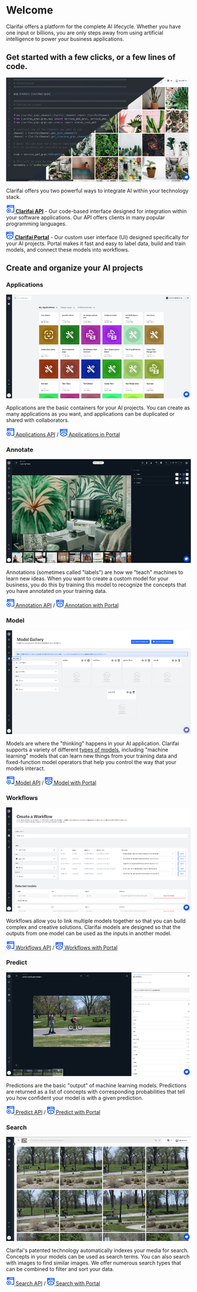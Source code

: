 # Welcome

Clarifai offers a platform for the complete AI lifecycle. Whether you have one input or billions, you are only steps away from using artificial intelligence to power your business applications.

## Get started with a few clicks, or a few lines of code.

![](.gitbook/assets/api_v_portal%20%281%29%20%281%29.jpg)

Clarifai offers you two powerful ways to integrate AI within your technology stack.

[![](.gitbook/assets/api%20%284%29%20%281%29.jpg) **Clarifai API**](api-guide/api-overview/) - Our code-based interface designed for integration within your software applications. Our API offers clients in many popular programming languages.

[![](.gitbook/assets/icon_portal%20%2813%29%20%289%29%20%283%29%20%283%29.jpg) **Clarifai Portal**](https://github.com/Clarifai/docs/tree/9ed15e8f794bf89563dc2559e106efae8e49455f/portal-guide/portal_overview/README.md) - Our custom user interface \(UI\) designed specifically for your AI projects. Portal makes it fast and easy to label data, build and train models, and connect these models into workflows.

## Create and organize your AI projects

### Applications

![](.gitbook/assets/applications_overview%20%281%29%20%281%29.jpg)

Applications are the basic containers for your AI projects. You can create as many applications as you want, and applications can be duplicated or shared with collaborators.

[![](.gitbook/assets/api%20%284%29%20%281%29.jpg) Applications API](getting-started/applications/) / [![](.gitbook/assets/icon_portal%20%2813%29%20%289%29%20%283%29%20%283%29.jpg) Applications in Portal](getting-started/applications/)

### Annotate

![](.gitbook/assets/labeler.jpg)

Annotations \(sometimes called "labels"\) are how we "teach" machines to learn new ideas. When you want to create a custom model for your business, you do this by training this model to recognize the concepts that you have annotated on your training data.

[![](.gitbook/assets/api%20%284%29%20%281%29.jpg) Annotation API](api-guide/annotate/) / [![](.gitbook/assets/icon_portal%20%2813%29%20%289%29%20%283%29%20%283%29.jpg) Annotation with Portal](portal-guide/annotate/)

### Model

![](.gitbook/assets/model_mode%20%285%29%20%285%29%20%287%29%20%287%29%20%283%29%20%289%29.jpg)

Models are where the "thinking" happens in your AI application. Clarifai supports a variety of different [types of models](https://docs.clarifai.com/portal-guide/model/model-types.md), including "machine learning" models that can learn new things from your training data and fixed-function model operators that help you control the way that your models interact.

[![](.gitbook/assets/api%20%284%29%20%281%29.jpg) Model API](api-guide/model/) / [![](.gitbook/assets/icon_portal%20%2813%29%20%289%29%20%283%29%20%283%29.jpg) Model with Portal](portal-guide/model/)

### Workflows

![](.gitbook/assets/workflows%20%281%29%20%281%29.jpg)

Workflows allow you to link multiple models together so that you can build complex and creative solutions. Clarifai models are designed so that the outputs from one model can be used as the inputs in another model.

[![](.gitbook/assets/api%20%284%29%20%281%29.jpg) Workflows API](api-guide/workflows/) / [![](.gitbook/assets/icon_portal%20%2813%29%20%289%29%20%283%29%20%283%29.jpg) Workflows with Portal](portal-guide/workflows/)

### Predict

![](.gitbook/assets/predictions%20%282%29%20%282%29%20%282%29%20%282%29%20%282%29%20%284%29%20%282%29.jpg)

Predictions are the basic "output" of machine learning models. Predictions are returned as a list of concepts with corresponding probabilities that tell you how confident your model is with a given prediction.

[![](.gitbook/assets/api%20%284%29%20%281%29.jpg) Predict API](api-guide/predict/) / [![](.gitbook/assets/icon_portal%20%2813%29%20%289%29%20%283%29%20%283%29.jpg) Predict with Portal](https://github.com/Clarifai/docs/tree/9ed15e8f794bf89563dc2559e106efae8e49455f/portal-guide/ppredict/README.md)

### Search

![](.gitbook/assets/search.jpg)

Clarifai's patented technology automatically indexes your media for search. Concepts in your models can be used as search terms. You can also search with images to find similar images. We offer numerous search types that can be combined to filter and sort your data.

[![](.gitbook/assets/api%20%284%29%20%281%29.jpg) Search API](api-guide/predict/) / [![](.gitbook/assets/icon_portal%20%2813%29%20%289%29%20%283%29%20%283%29.jpg) Search with Portal](portal-guide/psearch/)

